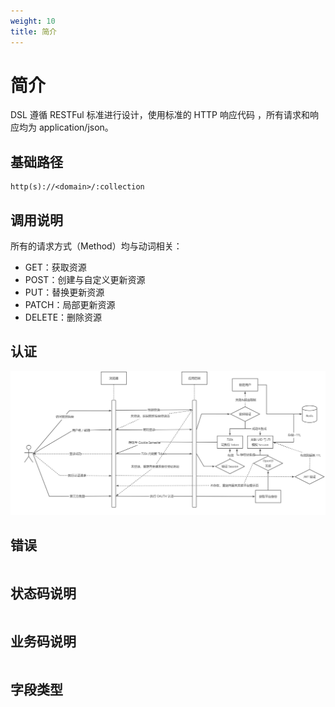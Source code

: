 ```yaml
---
weight: 10
title: 简介
---
```


# 简介

DSL 遵循 RESTFul 标准进行设计，使用标准的 HTTP 响应代码 ，所有请求和响应均为 application/json。

## 基础路径

```
http(s)://<domain>/:collection
```

## 调用说明

所有的请求方式（Method）均与动词相关：

- GET：获取资源
- POST：创建与自定义更新资源
- PUT：替换更新资源
- PATCH：局部更新资源
- DELETE：删除资源

## 认证

![](授权认证.png)

## 错误

```

```

## 状态码说明

```

```

## 业务码说明

```

```

## 字段类型

```

```
